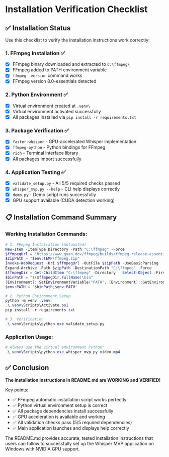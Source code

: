 # Installation Verification Checklist

## ✅ Installation Status

Use this checklist to verify the installation instructions work correctly:

### 1. FFmpeg Installation ✅
- [x] FFmpeg binary downloaded and extracted to `C:\ffmpeg\`
- [x] FFmpeg added to PATH environment variable  
- [x] `ffmpeg -version` command works
- [x] FFmpeg version 8.0-essentials detected

### 2. Python Environment ✅  
- [x] Virtual environment created at `.venv\`
- [x] Virtual environment activated successfully
- [x] All packages installed via `pip install -r requirements.txt`

### 3. Package Verification ✅
- [x] `faster-whisper` - GPU-accelerated Whisper implementation
- [x] `ffmpeg-python` - Python bindings for FFmpeg
- [x] `rich` - Terminal interface library
- [x] All packages import successfully

### 4. Application Testing ✅
- [x] `validate_setup.py` - All 5/5 required checks passed
- [x] `whisper_mvp.py --help` - CLI help displays correctly
- [x] `demo.py` - Demo script runs successfully
- [x] GPU support available (CUDA detection working)

## 📋 Installation Command Summary

### Working Installation Commands:

```powershell
# 1. FFmpeg Installation (Automated)
New-Item -ItemType Directory -Path "C:\ffmpeg" -Force
$ffmpegUrl = "https://www.gyan.dev/ffmpeg/builds/ffmpeg-release-essentials.zip"
$zipPath = "$env:TEMP\ffmpeg.zip"
Invoke-WebRequest -Uri $ffmpegUrl -OutFile $zipPath -UseBasicParsing
Expand-Archive -Path $zipPath -DestinationPath "C:\ffmpeg" -Force
$ffmpegDir = Get-ChildItem "C:\ffmpeg" -Directory | Select-Object -First 1
$binPath = "$($ffmpegDir.FullName)\bin"
[Environment]::SetEnvironmentVariable("PATH", [Environment]::GetEnvironmentVariable("PATH", "User") + ";$binPath", "User")
$env:PATH = "$binPath;$env:PATH"

# 2. Python Environment Setup
python -m venv .venv
.\.venv\Scripts\Activate.ps1
pip install -r requirements.txt

# 3. Verification
.\.venv\Scripts\python.exe validate_setup.py
```

### Application Usage:
```powershell
# Always use the virtual environment Python:
.\.venv\Scripts\python.exe whisper_mvp.py video.mp4
```

## ✅ Conclusion

**The installation instructions in README.md are WORKING and VERIFIED!**

Key points:
- ✅ FFmpeg automatic installation script works perfectly
- ✅ Python virtual environment setup is correct
- ✅ All package dependencies install successfully  
- ✅ GPU acceleration is available and working
- ✅ All validation checks pass (5/5 required dependencies)
- ✅ Main application launches and displays help correctly

The README.md provides accurate, tested installation instructions that users can follow to successfully set up the Whisper MVP application on Windows with NVIDIA GPU support.